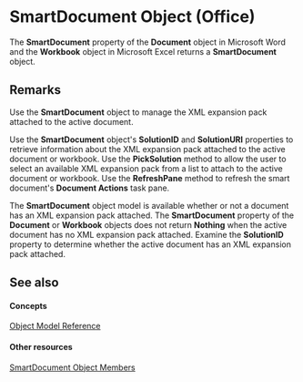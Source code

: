 
# SmartDocument Object (Office)

The  **SmartDocument** property of the **Document** object in Microsoft Word and the **Workbook** object in Microsoft Excel returns a **SmartDocument** object.


## Remarks

Use the  **SmartDocument** object to manage the XML expansion pack attached to the active document.

Use the  **SmartDocument** object's **SolutionID** and **SolutionURI** properties to retrieve information about the XML expansion pack attached to the active document or workbook. Use the **PickSolution** method to allow the user to select an available XML expansion pack from a list to attach to the active document or workbook. Use the **RefreshPane** method to refresh the smart document's **Document Actions** task pane.

The  **SmartDocument** object model is available whether or not a document has an XML expansion pack attached. The **SmartDocument** property of the **Document** or **Workbook** objects does not return **Nothing** when the active document has no XML expansion pack attached. Examine the **SolutionID** property to determine whether the active document has an XML expansion pack attached.


## See also


#### Concepts


[Object Model Reference](499c789a-aba2-0fad-649a-0ea964cd3b5e.md)
#### Other resources


[SmartDocument Object Members](980de42d-6992-6107-a3fb-33e8c78da202.md)

